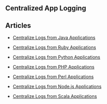 <section id="main">
<div id="page">
<div class="topic_content">
<hgroup>
<h1>Centralized App Logging</h1>
</hgroup>
<div class="padder">
<h2>Articles</h2>
<ul class="articles results">
<li><a href="/v0.12/articles/java">Centralize Logs from Java Applications</a></li>
</ul>
<ul class="articles results">
<li><a href="/v0.12/articles/ruby">Centralize Logs from Ruby Applications</a></li>
</ul>
<ul class="articles results">
<li><a href="/v0.12/articles/python">Centralize Logs from Python Applications</a></li>
</ul>
<ul class="articles results">
<li><a href="/v0.12/articles/php">Centralize Logs from PHP Applications</a></li>
</ul>
<ul class="articles results">
<li><a href="/v0.12/articles/perl">Centralize Logs from Perl Applications</a></li>
</ul>
<ul class="articles results">
<li><a href="/v0.12/articles/nodejs">Centralize Logs from Node.js Applications</a></li>
</ul>
<ul class="articles results">
<li><a href="/v0.12/articles/scala">Centralize Logs from Scala Applications</a></li>
</ul>
</div>
</div>
<!-- /#topic_content -->
</div>
<!-- /#page -->
</section>